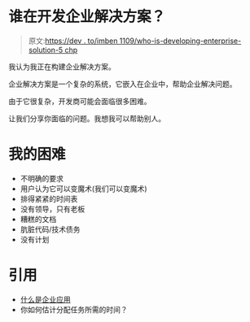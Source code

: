 # 谁在开发企业解决方案？

> 原文:[https://dev . to/imben 1109/who-is-developing-enterprise-solution-5 chp](https://dev.to/imben1109/who-is-developing-enterprise-solution-5chp)

我认为我正在构建企业解决方案。

企业解决方案是一个复杂的系统，它嵌入在企业中，帮助企业解决问题。

由于它很复杂，开发商可能会面临很多困难。

让我们分享你面临的问题。我想我可以帮助别人。

# [](#my-difficulties)我的困难

*   不明确的要求
*   用户认为它可以变魔术(我们可以变魔术)
*   排得紧紧的时间表
*   没有领导，只有老板
*   糟糕的文档
*   肮脏代码/技术债务
*   没有计划

# [](#reference)引用

*   [什么是企业应用](https://dev.to/imben1109/what-is-enterprise-application-4jk)
*   你如何估计分配任务所需的时间？